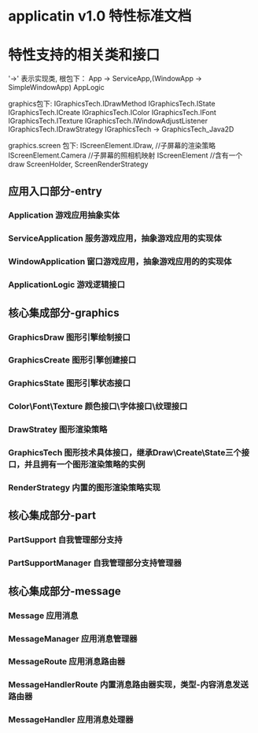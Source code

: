 # applicatin v1.0 特性标准文档

# 特性支持的相关类和接口
'->' 表示实现类,
根包下：
App -> ServiceApp,(WindowApp -> SimpleWindowApp)
AppLogic

graphics包下:
IGraphicsTech.IDrawMethod
IGraphicsTech.IState
IGraphicsTech.ICreate
IGraphicsTech.IColor
IGraphicsTech.IFont
IGraphicsTech.ITexture
IGraphicsTech.IWindowAdjustListener
IGraphicsTech.IDrawStrategy
IGraphicsTech -> GraphicsTech_Java2D

graphics.screen 包下:
IScreenElement.IDraw, //子屏幕的渲染策略
IScreenElement.Camera //子屏幕的照相机映射
IScreenElement //含有一个draw
ScreenHolder, 
ScreenRenderStrategy 




## 应用入口部分-entry
### Application 游戏应用抽象实体
### ServiceApplication 服务游戏应用，抽象游戏应用的实现体
### WindowApplication 窗口游戏应用，抽象游戏应用的的实现体
### ApplicationLogic 游戏逻辑接口

## 核心集成部分-graphics
### GraphicsDraw 图形引擎绘制接口
### GraphicsCreate 图形引擎创建接口
### GraphicsState 图形引擎状态接口
### Color\Font\Texture 颜色接口\字体接口\纹理接口
### DrawStratey 图形渲染策略
### GraphicsTech 图形技术具体接口，继承Draw\Create\State三个接口，并且拥有一个图形渲染策略的实例
### RenderStrategy 内置的图形渲染策略实现

## 核心集成部分-part
### PartSupport 自我管理部分支持
### PartSupportManager 自我管理部分支持管理器

## 核心集成部分-message
### Message 应用消息
### MessageManager  应用消息管理器
### MessageRoute 应用消息路由器
### MessageHandlerRoute 内置消息路由器实现，类型-内容消息发送路由器
### MessageHandler 应用消息处理器